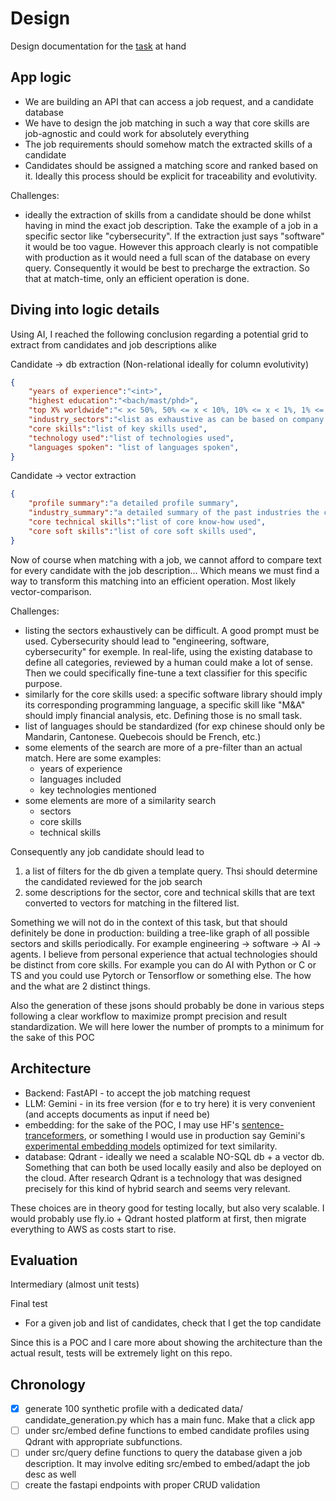 # Design

Design documentation for the [task](Task.md) at hand

## App logic

- We are building an API that can access a job request, and a candidate database
- We have to design the job matching in such a way that core skills are job-agnostic and could work for absolutely everything
- The job requirements should somehow match the extracted skills of a candidate
- Candidates should be assigned a matching score and ranked based on it. Ideally this process should be explicit for traceability and evolutivity.

Challenges:

- ideally the extraction of skills from a candidate should be done whilst having in mind the exact job description. Take the example of a job in a specific sector like "cybersecurity". If the extraction just says "software" it would be too vague. However this approach clearly is not compatible with production as it would need a full scan of the database on every query. Consequently it would be best to precharge the extraction. So that at match-time, only an efficient operation is done.
  
## Diving into logic details

Using AI, I reached the following conclusion regarding a potential grid to extract from candidates and job descriptions alike

Candidate -> db extraction (Non-relational ideally for column evolutivity)

```json
{
    "years of experience":"<int>",
    "highest education":"<bach/mast/phd>",
    "top X% worldwide":"< x< 50%, 50% <= x < 10%, 10% <= x < 1%, 1% <= x < 0.1%, x >= 0.1% >",
    "industry_sectors":"<list as exhaustive as can be based on company names and job desc: >",
    "core skills":"list of key skills used",
    "technology used":"list of technologies used",
    "languages spoken": "list of languages spoken",
}
```

Candidate -> vector extraction

```json
{
    "profile summary":"a detailed profile summary",
    "industry_summary":"a detailed summary of the past industries the candidate worked in",
    "core technical skills":"list of core know-how used",
    "core soft skills":"list of core soft skills used",
}
```

Now of course when matching with a job, we cannot afford to compare text for every candidate with the job description... Which means we must find a way to transform this matching into an efficient operation. Most likely vector-comparison.

Challenges:

- listing the sectors exhaustively can be difficult. A good prompt must be used. Cybersecurity should lead to "engineering, software, cybersecurity" for exemple. In real-life, using the existing database to define all categories, reviewed by a human could make a lot of sense. Then we could specifically fine-tune a text classifier for this specific purpose.
- similarly for the core skills used: a specific software library should imply its corresponding programming language, a specific skill like "M&A" should imply financial analysis, etc. Defining those is no small task.
- list of languages should be standardized (for exp chinese should only be Mandarin, Cantonese. Quebecois should be French, etc.)
- some elements of the search are more of a pre-filter than an actual match. Here are some examples:
  - years of experience
  - languages included
  - key technologies mentioned
- some elements are more of a similarity search
  - sectors
  - core skills
  - technical skills

Consequently any job candidate should lead to

1. a list of filters for the db given a template query. Thsi should determine the candidated reviewed for the job search
2. some descriptions for the sector, core and technical skills that are text converted to vectors for matching in the filtered list.

Something we will not do in the context of this task, but that should definitely be done in production: building a tree-like graph of all possible sectors and skills periodically. For example engineering -> software -> AI -> agents.
I believe from personal experience that actual technologies should be distinct from core skills. For example you can do AI with Python or C or TS and you could use Pytorch or Tensorflow or something else. The how and the what are 2 distinct things.

Also the generation of these jsons should probably be done in various steps following a clear workflow to maximize prompt precision and result standardization. We will here lower the number of prompts to a minimum for the sake of this POC

## Architecture

- Backend: FastAPI - to accept the job matching request
- LLM: Gemini - in its free version (for e to try here) it is very convenient (and accepts documents as input if need be)
- embedding: for the sake of the POC, I may use HF's [sentence-tranceformers](https://huggingface.co/sentence-transformers/all-MiniLM-L6-v2), or something I would use in production say Gemini's [experimental embedding models](https://ai.google.dev/gemini-api/docs/embeddings) optimized for text similarity.
- database: Qdrant - ideally we need a scalable NO-SQL db + a vector db. Something that can both be used locally easily and also be deployed on the cloud. After research Qdrant is a technology that was designed precisely for this kind of hybrid search and seems very relevant.

These choices are in theory good for testing locally, but also very scalable.
I would probably use fly.io + Qdrant hosted platform at first, then migrate everything to AWS as costs start to rise.

## Evaluation

Intermediary (almost unit tests)

Final test

- For a given job and list of candidates, check that I get the top candidate

Since this is a POC and I care more about showing the architecture than the actual result, tests will be extremely light on this repo.

## Chronology

- [x] generate 100 synthetic profile with a dedicated data/ candidate_generation.py which has a main func. Make that a click app
- [ ] under src/embed define functions to embed candidate profiles using Qdrant with appropriate subfunctions.
- [ ] under src/query define functions to query the database given a job description. It may involve editing src/embed to embed/adapt the job desc as well
- [ ] create the fastapi endpoints with proper CRUD validation
